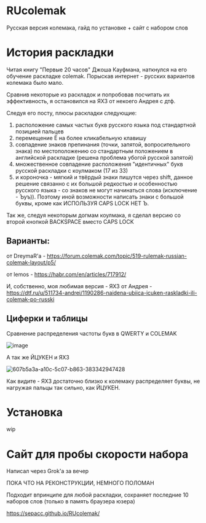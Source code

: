 # RUcolemak
Русская версия колемака, гайд по установке + сайт с набором слов

# История раскладки
Читая книгу "Первые 20 часов" Джоша Кауфмана, наткнулся на его обучение раскладке colemak. Порыскав интернет - русских вариантов колемака было мало. 

Сравнив некоторые из раскладок и попробовав посчитать их эффективность, я остановился на ЯХЗ от некоего Андрея с дтф.

Следуя его посту, плюсы раскладки следующие:
1) расположение самых частых букв русского языка под стандартной позицией пальцев  
2) перемещение Ё на более кликабельную клавишу  
3) совпадение знаков препинания (точки, запятой, вопросительного знака) по местоположению со стандартным положением в английской раскладке (решена проблема убогой русской запятой)  
4) множественное совпадение расположения "идентичных" букв русской раскладки с коулмаком (17 из 33)  
5) и короночка - мягкий и твёрдый знаки пишутся через shift, данное решение связанно с их большой редкостью и особенностью русского языка - со знаков не могут начинаться слова (исключение - Ъуъ)). Поэтому иной возможности написать знаки с большой буквы, кроме как ИСПОЛЬЗУЯ CAPS LOCK НЕТ Ъ.

Так же, следуя некоторым догмам коулмака, я сделал версию со второй кнопкой BACKSPACE вместо CAPS LOCK
## Варианты:
от DreymaR'а - https://forum.colemak.com/topic/519-rulemak-russian-colemak-layout/p5/

от lemos - https://habr.com/en/articles/717912/

И, собственно, моя любимая версия - ЯХЗ от Андрея - https://dtf.ru/u/511734-andrei/1190286-naidena-ubiica-icuken-raskladki-ili-colemak-po-russki
## Циферки и таблицы
Сравнение распределения частоты букв в QWERTY и COLEMAK

![image](https://github.com/user-attachments/assets/398e3de4-dc3c-4ca0-9cf4-0fc02c20bbf7)


А так же ЙЦУКЕН и ЯХЗ

![607b5a3a-a10c-5c07-b863-383342947428](https://github.com/user-attachments/assets/3b84dec0-b07c-47c8-a56e-225c40c2f4c5)

Как видите - ЯХЗ достаточно близко к колемаку распределяет буквы, не нагружая пальцы так сильно, как ЙЦУКЕН.

# Установка
wip

# Сайт для пробы скорости набора
Написал через Grok'а за вечер

ПОКА ЧТО НА РЕКОНСТРУКЦИИ, НЕМНОГО ПОЛОМАН

Подходит впринципе для любой раскладки, сохраняет последние 10 наборов слов (только в память браузера юзера)

https://sepacc.github.io/RUcolemak/
